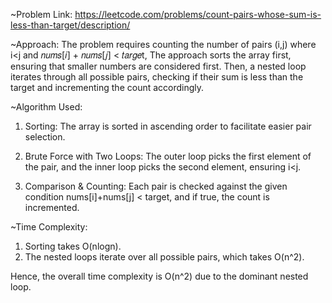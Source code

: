 ~Problem Link: https://leetcode.com/problems/count-pairs-whose-sum-is-less-than-target/description/

~Approach: The problem requires counting the number of pairs (i,j) where i<j and 𝑛𝑢𝑚𝑠[𝑖] + 𝑛𝑢𝑚𝑠[𝑗] < 𝑡𝑎𝑟𝑔𝑒t, The approach sorts the array first, ensuring that smaller numbers are considered first. Then, a nested loop iterates through all possible pairs, checking if their sum is less than the target and incrementing the count accordingly.

~Algorithm Used:

1. Sorting: The array is sorted in ascending order to facilitate easier pair selection.

2. Brute Force with Two Loops: The outer loop picks the first element of the pair, and the inner loop picks the second element, ensuring i<j.

3. Comparison & Counting: Each pair is checked against the given condition nums[i]+nums[j] < target, and if true, the count is incremented.

~Time Complexity:

1. Sorting takes O(nlogn).
2. The nested loops iterate over all possible pairs, which takes O(n^2).

Hence, the overall time complexity is O(n^2) due to the dominant nested loop.

